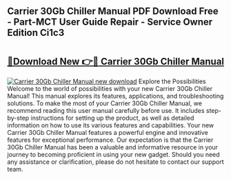## Carrier 30Gb Chiller Manual PDF Download Free - Part-MCT User Guide Repair - Service Owner Edition Ci1c3

# <h2><a href="http://bc44602.oget.top/?id=Carrier+30Gb+Chiller+Manual">🔗Download New 👉🔴 Carrier 30Gb Chiller Manual</a></h2>

[![Carrier 30Gb Chiller Manual new download](https://i.imgur.com/5g1atiW.png)](http://bc44602.oget.top/?id=Carrier+30Gb+Chiller+Manual)
Explore the Possibilities Welcome to the world of possibilities with your new Carrier 30Gb Chiller Manual! This manual explores its features, applications, and troubleshooting solutions. To make the most of your Carrier 30Gb Chiller Manual, we recommend reading this user manual carefully before use. It includes step-by-step instructions for setting up the product, as well as detailed information on how to use its various features and capabilities. Your new Carrier 30Gb Chiller Manual features a powerful engine and innovative features for exceptional performance. Our expectation is that the Carrier 30Gb Chiller Manual has been a valuable and informative resource in your journey to becoming proficient in using your new gadget. Should you need any assistance or clarification, please do not hesitate to contact our support team.
